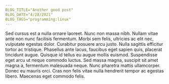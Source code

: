 ```yaml
---
BLOG_TITLE="Another good post"
BLOG_DATE="4/28/2021"
BLOG_TAGS="programming:linux"
---
```


Sed cursus est a nulla ornare laoreet. Nunc non massa nibh. Nullam vitae ante non nunc facilisis fermentum. Morbi sem felis, ultricies ac elit nec, vulputate egestas dolor. Curabitur posuere arcu justo. Nulla sagittis efficitur tortor ac tristique. Phasellus ante lacus, faucibus eget sapien quis, placerat tincidunt augue. Quisque id tellus eu augue mollis euismod. Suspendisse eget arcu ut neque commodo luctus. Sed massa magna, suscipit sit amet magna a, fermentum malesuada neque. Nunc pharetra mattis ullamcorper. Donec eu mauris orci. Cras non felis vitae nulla hendrerit tempor ac egestas libero. Maecenas eget commodo felis.
